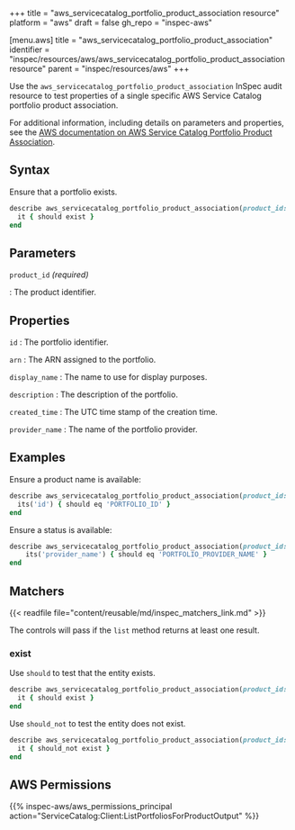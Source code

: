 +++
title = "aws_servicecatalog_portfolio_product_association resource"
platform = "aws"
draft = false
gh_repo = "inspec-aws"

[menu.aws]
title = "aws_servicecatalog_portfolio_product_association"
identifier = "inspec/resources/aws/aws_servicecatalog_portfolio_product_association resource"
parent = "inspec/resources/aws"
+++

Use the `aws_servicecatalog_portfolio_product_association` InSpec audit resource to test properties of a single specific AWS Service Catalog portfolio product association.

For additional information, including details on parameters and properties, see the [AWS documentation on AWS Service Catalog Portfolio Product Association](https://docs.aws.amazon.com/AWSCloudFormation/latest/UserGuide/aws-resource-servicecatalog-portfolioproductassociation.html).

## Syntax

Ensure that a portfolio exists.

```ruby
describe aws_servicecatalog_portfolio_product_association(product_id: 'PRODUCT_ID') do
  it { should exist }
end
```

## Parameters

`product_id` _(required)_

: The product identifier.

## Properties

`id`
: The portfolio identifier.

`arn`
: The ARN assigned to the portfolio.

`display_name`
: The name to use for display purposes.

`description`
: The description of the portfolio.

`created_time`
: The UTC time stamp of the creation time.

`provider_name`
: The name of the portfolio provider.

## Examples

Ensure a product name is available:

```ruby
describe aws_servicecatalog_portfolio_product_association(product_id: 'PRODUCT_ID') do
  its('id') { should eq 'PORTFOLIO_ID' }
end
```

Ensure a status is available:

```ruby
describe aws_servicecatalog_portfolio_product_association(product_id: 'PRODUCT_ID') do
    its('provider_name') { should eq 'PORTFOLIO_PROVIDER_NAME' }
end
```

## Matchers

{{< readfile file="content/reusable/md/inspec_matchers_link.md" >}}

The controls will pass if the `list` method returns at least one result.

### exist

Use `should` to test that the entity exists.

```ruby
describe aws_servicecatalog_portfolio_product_association(product_id: 'PRODUCT_ID') do
  it { should exist }
end
```

Use `should_not` to test the entity does not exist.

```ruby
describe aws_servicecatalog_portfolio_product_association(product_id: 'PRODUCT_ID') do
  it { should_not exist }
end
```

## AWS Permissions

{{% inspec-aws/aws_permissions_principal action="ServiceCatalog:Client:ListPortfoliosForProductOutput" %}}
